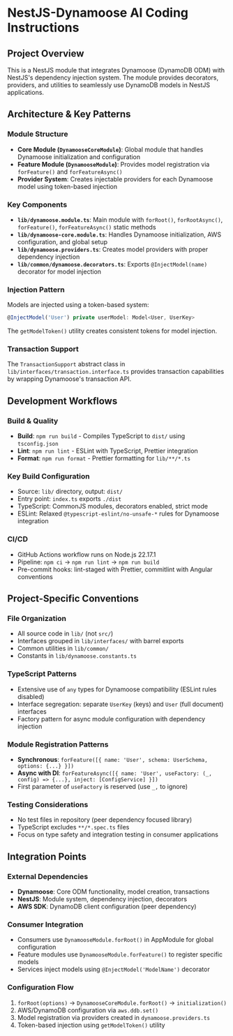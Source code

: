 # NestJS-Dynamoose AI Coding Instructions

## Project Overview

This is a NestJS module that integrates Dynamoose (DynamoDB ODM) with NestJS's dependency injection system. The module provides decorators, providers, and utilities to seamlessly use DynamoDB models in NestJS applications.

## Architecture & Key Patterns

### Module Structure

- **Core Module (`DynamooseCoreModule`)**: Global module that handles Dynamoose initialization and configuration
- **Feature Module (`DynamooseModule`)**: Provides model registration via `forFeature()` and `forFeatureAsync()`
- **Provider System**: Creates injectable providers for each Dynamoose model using token-based injection

### Key Components

- **`lib/dynamoose.module.ts`**: Main module with `forRoot()`, `forRootAsync()`, `forFeature()`, `forFeatureAsync()` static methods
- **`lib/dynamoose-core.module.ts`**: Handles Dynamoose initialization, AWS configuration, and global setup
- **`lib/dynamoose.providers.ts`**: Creates model providers with proper dependency injection
- **`lib/common/dynamoose.decorators.ts`**: Exports `@InjectModel(name)` decorator for model injection

### Injection Pattern

Models are injected using a token-based system:

```typescript
@InjectModel('User') private userModel: Model<User, UserKey>
```

The `getModelToken()` utility creates consistent tokens for model injection.

### Transaction Support

The `TransactionSupport` abstract class in `lib/interfaces/transaction.interface.ts` provides transaction capabilities by wrapping Dynamoose's transaction API.

## Development Workflows

### Build & Quality

- **Build**: `npm run build` - Compiles TypeScript to `dist/` using `tsconfig.json`
- **Lint**: `npm run lint` - ESLint with TypeScript, Prettier integration
- **Format**: `npm run format` - Prettier formatting for `lib/**/*.ts`

### Key Build Configuration

- Source: `lib/` directory, output: `dist/`
- Entry point: `index.ts` exports `./dist`
- TypeScript: CommonJS modules, decorators enabled, strict mode
- ESLint: Relaxed `@typescript-eslint/no-unsafe-*` rules for Dynamoose integration

### CI/CD

- GitHub Actions workflow runs on Node.js 22.17.1
- Pipeline: `npm ci` → `npm run lint` → `npm run build`
- Pre-commit hooks: lint-staged with Prettier, commitlint with Angular conventions

## Project-Specific Conventions

### File Organization

- All source code in `lib/` (not `src/`)
- Interfaces grouped in `lib/interfaces/` with barrel exports
- Common utilities in `lib/common/`
- Constants in `lib/dynamoose.constants.ts`

### TypeScript Patterns

- Extensive use of `any` types for Dynamoose compatibility (ESLint rules disabled)
- Interface segregation: separate `UserKey` (keys) and `User` (full document) interfaces
- Factory pattern for async module configuration with dependency injection

### Module Registration Patterns

- **Synchronous**: `forFeature([{ name: 'User', schema: UserSchema, options: {...} }])`
- **Async with DI**: `forFeatureAsync([{ name: 'User', useFactory: (_, config) => {...}, inject: [ConfigService] }])`
- First parameter of `useFactory` is reserved (use `_,` to ignore)

### Testing Considerations

- No test files in repository (peer dependency focused library)
- TypeScript excludes `**/*.spec.ts` files
- Focus on type safety and integration testing in consumer applications

## Integration Points

### External Dependencies

- **Dynamoose**: Core ODM functionality, model creation, transactions
- **NestJS**: Module system, dependency injection, decorators
- **AWS SDK**: DynamoDB client configuration (peer dependency)

### Consumer Integration

- Consumers use `DynamooseModule.forRoot()` in AppModule for global configuration
- Feature modules use `DynamooseModule.forFeature()` to register specific models
- Services inject models using `@InjectModel('ModelName')` decorator

### Configuration Flow

1. `forRoot(options)` → `DynamooseCoreModule.forRoot()` → `initialization()`
2. AWS/DynamoDB configuration via `aws.ddb.set()`
3. Model registration via providers created in `dynamoose.providers.ts`
4. Token-based injection using `getModelToken()` utility
